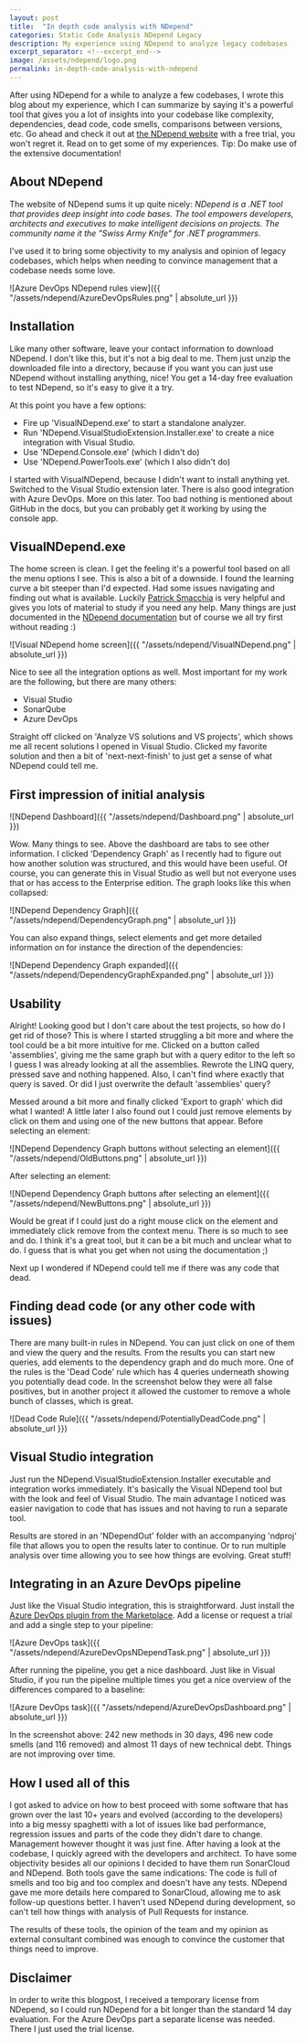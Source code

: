 ```yaml
---
layout: post
title:  "In depth code analysis with NDepend"
categories: Static Code Analysis NDepend Legacy
description: My experience using NDepend to analyze legacy codebases
excerpt_separator: <!--excerpt_end-->
image: /assets/ndepend/logo.png
permalink: in-depth-code-analysis-with-ndepend
---
```


After using NDepend for a while to analyze a few codebases, I wrote this blog about my experience, which I can summarize by saying it's a powerful tool that gives you a lot of insights into your codebase like complexity, dependencies, dead code, code smells, comparisons between versions, etc. Go ahead and check it out at [the NDepend website](https://www.ndepend.com/) with a free trial, you won't regret it. Read on to get some of my experiences. Tip: Do make use of the extensive documentation!<!--excerpt_end-->

## About NDepend

The website of NDepend sums it up quite nicely: _NDepend is a .NET tool that provides deep insight into code bases. The tool empowers developers, architects and executives to make intelligent decisions on projects. The community name it the "Swiss Army Knife" for .NET programmers._

I've used it to bring some objectivity to my analysis and opinion of legacy codebases, which helps when needing to convince management that a codebase needs some love.

![Azure DevOps NDepend rules view]({{ "/assets/ndepend/AzureDevOpsRules.png" | absolute_url }})

## Installation

Like many other software, leave your contact information to download NDepend. I don't like this, but it's not a big deal to me. Them just unzip the downloaded file into a directory, because if you want you can just use NDepend without installing anything, nice! You get a 14-day free evaluation to test NDepend, so it's easy to give it a try.

At this point you have a few options:

* Fire up 'VisualNDepend.exe' to start a standalone analyzer.
* Run 'NDepend.VisualStudioExtension.Installer.exe' to create a nice integration with Visual Studio.
* Use 'NDepend.Console.exe' (which I didn't do)
* Use 'NDepend.PowerTools.exe' (which I also didn't do)

I started with VisualNDepend, because I didn't want to install anything yet. Switched to the Visual Studio extension later. There is also good integration with Azure DevOps. More on this later.
Too bad nothing is mentioned about GitHub in the docs, but you can probably get it working by using the console app.

## VisualNDepend.exe

The home screen is clean. I get the feeling it's a powerful tool based on all the menu options I see. This is also a bit of a downside. I found the learning curve a bit steeper than I'd expected. Had some issues navigating and finding out what is available. Luckily [Patrick Smacchia](https://blog.ndepend.com/author/psmacchia) is very helpful and gives you lots of material to study if you need any help. Many things are just documented in the [NDepend documentation](https://www.ndepend.com/docs/getting-started-with-ndepend) but of course we all try first without reading :)

![Visual NDepend home screen]({{ "/assets/ndepend/VisualNDepend.png" | absolute_url }})

Nice to see all the integration options as well. Most important for my work are the following, but there are many others:

* Visual Studio
* SonarQube
* Azure DevOps

Straight off clicked on 'Analyze VS solutions and VS projects', which shows me all recent solutions I opened in Visual Studio. Clicked my favorite solution and then a bit of 'next-next-finish' to just get a sense of what NDepend could tell me.

## First impression of initial analysis

![NDepend Dashboard]({{ "/assets/ndepend/Dashboard.png" | absolute_url }})

Wow. Many things to see. Above the dashboard are tabs to see other information. I clicked 'Dependency Graph' as I recently had to figure out how another solution was structured, and this would have been useful. Of course, you can generate this in Visual Studio as well but not everyone uses that or has access to the Enterprise edition. The graph looks like this when collapsed:

![NDepend Dependency Graph]({{ "/assets/ndepend/DependencyGraph.png" | absolute_url }})

You can also expand things, select elements and get more detailed information on for instance the direction of the dependencies:

![NDepend Dependency Graph expanded]({{ "/assets/ndepend/DependencyGraphExpanded.png" | absolute_url }})

## Usability

Alright! Looking good but I don't care about the test projects, so how do I get rid of those? This is where I started struggling a bit more and where the tool could be a bit more intuitive for me. Clicked on a button called 'assemblies', giving me the same graph but with a query editor to the left so I guess I was already looking at all the assemblies. Rewrote the LINQ query, pressed save and nothing happened. Also, I can't find where exactly that query is saved. Or did I just overwrite the default 'assemblies' query? 

Messed around a bit more and finally clicked 'Export to graph' which did what I wanted! A little later I also found out I could just remove elements by click on them and using one of the new buttons that appear. Before selecting an element:

![NDepend Dependency Graph buttons without selecting an element]({{ "/assets/ndepend/OldButtons.png" | absolute_url }})

After selecting an element:

![NDepend Dependency Graph buttons after selecting an element]({{ "/assets/ndepend/NewButtons.png" | absolute_url }})

Would be great if I could just do a right mouse click on the element and immediately click remove from the context menu. There is so much to see and do. I think it's a great tool, but it can be a bit much and unclear what to do. I guess that is what you get when not using the documentation ;)

Next up I wondered if NDepend could tell me if there was any code that dead.

## Finding dead code (or any other code with issues)

There are many built-in rules in NDepend. You can just click on one of them and view the query and the results. From the results you can start new queries, add elements to the dependency graph and do much more. One of the rules is the 'Dead Code' rule which has 4 queries underneath showing you potentially dead code. In the screenshot below they were all false positives, but in another project it allowed the customer to remove a whole bunch of classes, which is great.

![Dead Code Rule]({{ "/assets/ndepend/PotentiallyDeadCode.png" | absolute_url }})

## Visual Studio integration

Just run the NDepend.VisualStudioExtension.Installer executable and integration works immediately. It's basically the Visual NDepend tool but with the look and feel of Visual Studio. The main advantage I noticed was easier navigation to code that has issues and not having to run a separate tool.

Results are stored in an 'NDependOut' folder with an accompanying 'ndproj' file that allows you to open the results later to continue. Or to run multiple analysis over time allowing you to see how things are evolving. Great stuff! 

## Integrating in an Azure DevOps pipeline

Just like the Visual Studio integration, this is straightforward. Just install the [Azure DevOps plugin from the Marketplace](https://marketplace.visualstudio.com/items?itemName=ndepend.ndependextension). Add a license or request a trial and add a single step to your pipeline:

![Azure DevOps task]({{ "/assets/ndepend/AzureDevOpsNDependTask.png" | absolute_url }})

After running the pipeline, you get a nice dashboard. Just like in Visual Studio, if you run the pipeline multiple times you get a nice overview of the differences compared to a baseline:

![Azure DevOps task]({{ "/assets/ndepend/AzureDevOpsDashboard.png" | absolute_url }})

In the screenshot above: 242 new methods in 30 days, 496 new code smells (and 116 removed) and almost 11 days of new technical debt. Things are not improving over time.

## How I used all of this

I got asked to advice on how to best proceed with some software that has grown over the last 10+ years and evolved (according to the developers) into a big messy spaghetti with a lot of issues like bad performance, regression issues and parts of the code they didn't dare to change. Management however thought it was just fine. After having a look at the codebase, I quickly agreed with the developers and architect. To have some objectivity besides all our opinions I decided to have them run SonarCloud and NDepend. Both tools gave the same indications: The code is full of smells and too big and too complex and doesn't have any tests. NDepend gave me more details here compared to SonarCloud, allowing me to ask follow-up questions better. I haven't used NDepend during development, so can't tell how things with analysis of Pull Requests for instance.

The results of these tools, the opinion of the team and my opinion as external consultant combined was enough to convince the customer that things need to improve.

## Disclaimer

In order to write this blogpost, I received a temporary license from NDepend, so I could run NDepend for a bit longer than the standard 14 day evaluation. For the Azure DevOps part a separate license was needed. There I just used the trial license.